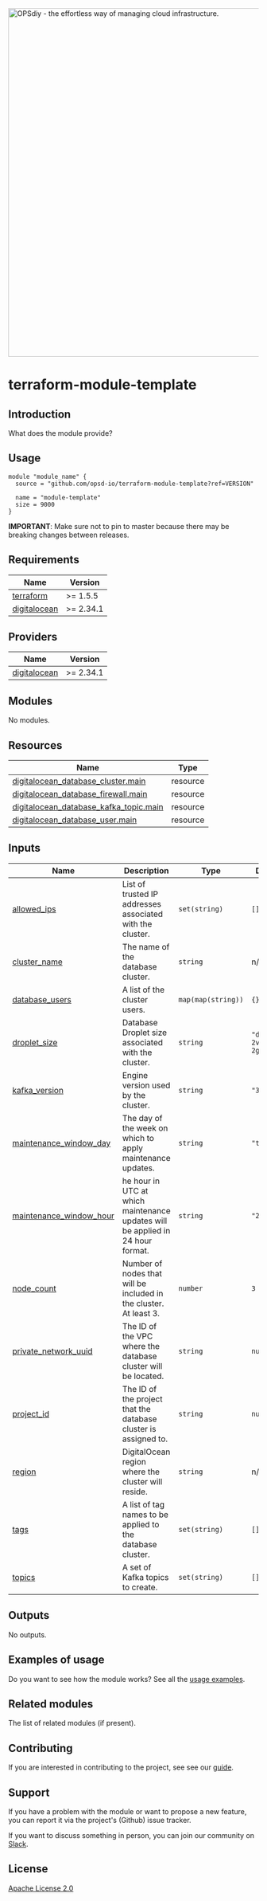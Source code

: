 <picture>
  <source media="(prefers-color-scheme: dark)" srcset="https://www-opsd-io.s3.eu-central-1.amazonaws.com/OPSdiy/OPSdiy-Medium-drk-slogan.png">
  <source media="(prefers-color-scheme: light)" srcset="https://www-opsd-io.s3.eu-central-1.amazonaws.com/OPSdiy/OPSdiy-Medium-lgt-slogan.png">
  <img alt="OPSdiy - the effortless way of managing cloud infrastructure." src="https://www-opsd-io.s3.eu-central-1.amazonaws.com/OPSdiy/OPSdiy-Medium-lgt-slogan.png" width="700">
</picture>

# terraform-module-template

## Introduction

What does the module provide?

## Usage

```hcl
module "module_name" {
  source = "github.com/opsd-io/terraform-module-template?ref=VERSION"

  name = "module-template"
  size = 9000
}

```

**IMPORTANT**: Make sure not to pin to master because there may be breaking changes between releases.

<!-- BEGIN_TF_DOCS -->
## Requirements

| Name | Version |
|------|---------|
| <a name="requirement_terraform"></a> [terraform](#requirement\_terraform) | >= 1.5.5 |
| <a name="requirement_digitalocean"></a> [digitalocean](#requirement\_digitalocean) | >= 2.34.1 |

## Providers

| Name | Version |
|------|---------|
| <a name="provider_digitalocean"></a> [digitalocean](#provider\_digitalocean) | >= 2.34.1 |

## Modules

No modules.

## Resources

| Name | Type |
|------|------|
| [digitalocean_database_cluster.main](https://registry.terraform.io/providers/digitalocean/digitalocean/latest/docs/resources/database_cluster) | resource |
| [digitalocean_database_firewall.main](https://registry.terraform.io/providers/digitalocean/digitalocean/latest/docs/resources/database_firewall) | resource |
| [digitalocean_database_kafka_topic.main](https://registry.terraform.io/providers/digitalocean/digitalocean/latest/docs/resources/database_kafka_topic) | resource |
| [digitalocean_database_user.main](https://registry.terraform.io/providers/digitalocean/digitalocean/latest/docs/resources/database_user) | resource |

## Inputs

| Name | Description | Type | Default | Required |
|------|-------------|------|---------|:--------:|
| <a name="input_allowed_ips"></a> [allowed\_ips](#input\_allowed\_ips) | List of trusted IP addresses associated with the cluster. | `set(string)` | `[]` | no |
| <a name="input_cluster_name"></a> [cluster\_name](#input\_cluster\_name) | The name of the database cluster. | `string` | n/a | yes |
| <a name="input_database_users"></a> [database\_users](#input\_database\_users) | A list of the cluster users. | `map(map(string))` | `{}` | no |
| <a name="input_droplet_size"></a> [droplet\_size](#input\_droplet\_size) | Database Droplet size associated with the cluster. | `string` | `"db-s-2vcpu-2gb"` | no |
| <a name="input_kafka_version"></a> [kafka\_version](#input\_kafka\_version) | Engine version used by the cluster. | `string` | `"3.7"` | no |
| <a name="input_maintenance_window_day"></a> [maintenance\_window\_day](#input\_maintenance\_window\_day) | The day of the week on which to apply maintenance updates. | `string` | `"tuesday"` | no |
| <a name="input_maintenance_window_hour"></a> [maintenance\_window\_hour](#input\_maintenance\_window\_hour) | he hour in UTC at which maintenance updates will be applied in 24 hour format. | `string` | `"23:00"` | no |
| <a name="input_node_count"></a> [node\_count](#input\_node\_count) | Number of nodes that will be included in the cluster. At least 3. | `number` | `3` | no |
| <a name="input_private_network_uuid"></a> [private\_network\_uuid](#input\_private\_network\_uuid) | The ID of the VPC where the database cluster will be located. | `string` | `null` | no |
| <a name="input_project_id"></a> [project\_id](#input\_project\_id) | The ID of the project that the database cluster is assigned to. | `string` | `null` | no |
| <a name="input_region"></a> [region](#input\_region) | DigitalOcean region where the cluster will reside. | `string` | n/a | yes |
| <a name="input_tags"></a> [tags](#input\_tags) | A list of tag names to be applied to the database cluster. | `set(string)` | `[]` | no |
| <a name="input_topics"></a> [topics](#input\_topics) | A set of Kafka topics to create. | `set(string)` | `[]` | no |

## Outputs

No outputs.
<!-- END_TF_DOCS -->

## Examples of usage

Do you want to see how the module works? See all the [usage examples](examples).

## Related modules

The list of related modules (if present).

## Contributing

If you are interested in contributing to the project, see see our [guide](https://github.com/opsd-io/contribution).

## Support

If you have a problem with the module or want to propose a new feature, you can report it via the project's (Github) issue tracker.

If you want to discuss something in person, you can join our community on [Slack](https://join.slack.com/t/opsd-community/signup).

## License

[Apache License 2.0](LICENSE)
